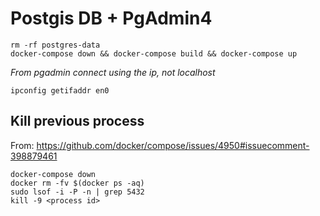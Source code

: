 # Postgis DB + PgAdmin4

```
rm -rf postgres-data
docker-compose down && docker-compose build && docker-compose up
```

*From pgadmin connect using the ip, not localhost*

```
ipconfig getifaddr en0
```

## Kill previous process

From: https://github.com/docker/compose/issues/4950#issuecomment-398879461

```
docker-compose down
docker rm -fv $(docker ps -aq)
sudo lsof -i -P -n | grep 5432
kill -9 <process id>
```
